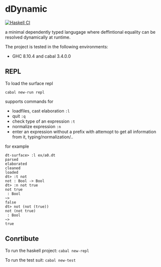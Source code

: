 # dDynamic
[![Haskell CI](https://github.com/marklemay/dDynamic/actions/workflows/haskell.yml/badge.svg)](https://github.com/marklemay/dDynamic/actions/workflows/haskell.yml)

a minimal dependently typed langugage where deffintional equality can be resolved dynamically at runtime.

The project is tested in the following environments:
- GHC 8.10.4 and cabal 3.4.0.0

## REPL

To load the surface repl
```
cabal new-run repl
```
supports commands for 
* loadfiles, cast elaboration `:l`
* quit `:q`
* check type of an expression `:t`
* normalize expression `:n`
* enter an expression without a prefix with attemopt to get all information from it, typing/normalization/..

for example
```
dt-surface> :l ex/a0.dt
parsed
elaborated
cleaned
loaded
dt> :t not
not : Bool -> Bool
dt> :n not true
not true
 : Bool
~>
false
dt> not (not (true))
not (not true)
 : Bool
~>
true
```

## Conrtibute
To run the haskell project: ```cabal new-repl```

To run the test suit: ```cabal new-test```

